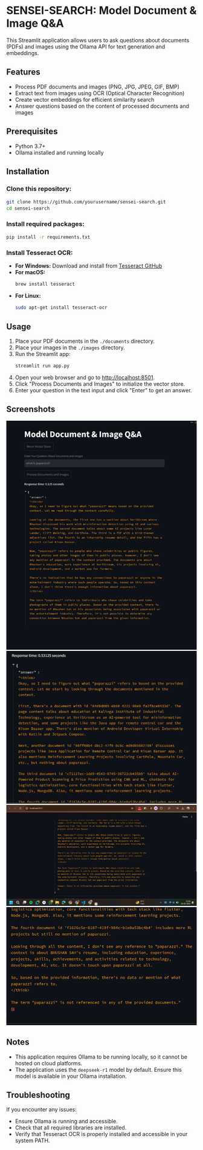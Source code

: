 # SENSEI-SEARCH: Model Document & Image Q&A

This Streamlit application allows users to ask questions about documents (PDFs) and images using the Ollama API for text generation and embeddings.

## Features
- Process PDF documents and images (PNG, JPG, JPEG, GIF, BMP)
- Extract text from images using OCR (Optical Character Recognition)
- Create vector embeddings for efficient similarity search
- Answer questions based on the content of processed documents and images

## Prerequisites
- Python 3.7+
- Ollama installed and running locally

## Installation

### Clone this repository:
```sh
git clone https://github.com/yourusername/sensei-search.git
cd sensei-search
```

### Install required packages:
```sh
pip install -r requirements.txt
```

### Install Tesseract OCR:
- **For Windows:** Download and install from [Tesseract GitHub](https://github.com/UB-Mannheim/tesseract/wiki)
- **For macOS:**
  ```sh
  brew install tesseract
  ```
- **For Linux:**
  ```sh
  sudo apt-get install tesseract-ocr
  ```

## Usage
1. Place your PDF documents in the `./documents` directory.
2. Place your images in the `./images` directory.
3. Run the Streamlit app:
   ```sh
   streamlit run app.py
   ```
4. Open your web browser and go to [http://localhost:8501](http://localhost:8501).
5. Click "Process Documents and Images" to initialize the vector store.
6. Enter your question in the text input and click "Enter" to get an answer.

## Screenshots
![Alt Text](pics/pic.png)
![Alt Text](pics/pic1.png)
![Alt Text](pics/pic2.png)
![Alt Text](pics/pic3.png)

## Notes
- This application requires Ollama to be running locally, so it cannot be hosted on cloud platforms.
- The application uses the `deepseek-r1` model by default. Ensure this model is available in your Ollama installation.

## Troubleshooting
If you encounter any issues:
- Ensure Ollama is running and accessible.
- Check that all required libraries are installed.
- Verify that Tesseract OCR is properly installed and accessible in your system PATH.
